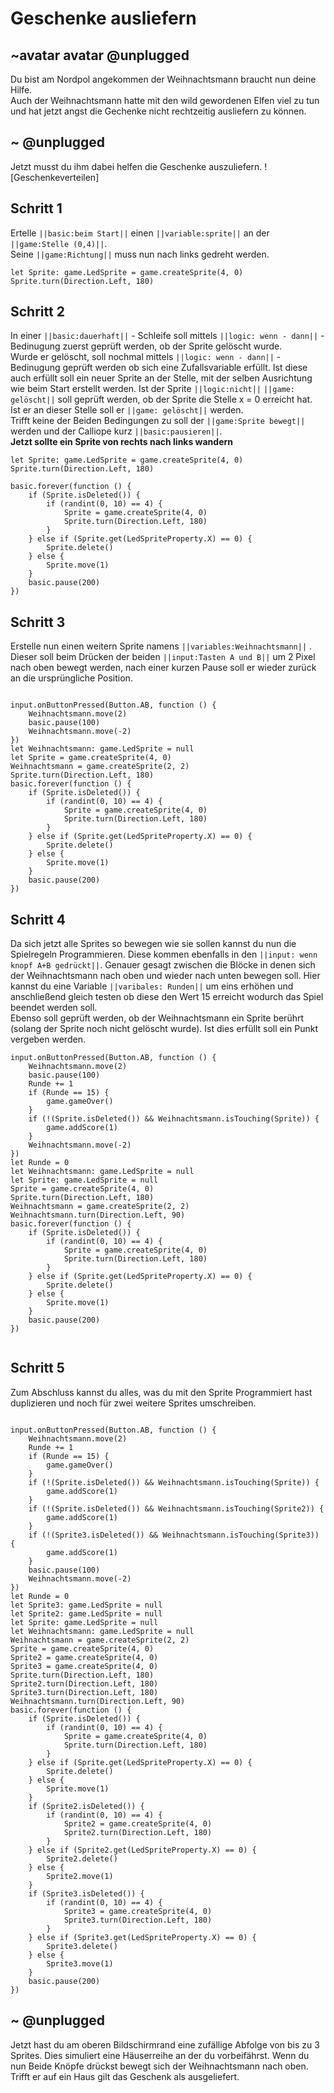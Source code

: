 # Geschenke ausliefern
## ~avatar avatar @unplugged
Du bist am Nordpol angekommen der Weihnachtsmann braucht nun deine Hilfe. <br>
Auch der Weihnachtsmann hatte mit den wild gewordenen Elfen viel zu tun und hat jetzt angst die Gechenke nicht rechtzeitig ausliefern zu können.



## ~ @unplugged
Jetzt musst du ihm dabei helfen die Geschenke auszuliefern. 
![Geschenkeverteilen]

## Schritt 1
Ertelle ``||basic:beim Start||`` einen ``||variable:sprite||`` an der ``||game:Stelle (0,4)||``. <br>
Seine ``||game:Richtung||`` muss nun nach links gedreht werden. <br>

```blocks
let Sprite: game.LedSprite = game.createSprite(4, 0)
Sprite.turn(Direction.Left, 180)
``` 

## Schritt 2
In einer ``||basic:dauerhaft||`` - Schleife soll mittels ``||logic: wenn - dann||`` - Bedinugung zuerst geprüft werden, ob der Sprite gelöscht wurde. <br>
Wurde er gelöscht, soll nochmal mittels ``||logic: wenn - dann||`` - Bedinugung geprüft werden ob sich eine Zufallsvariable erfüllt. Ist diese auch erfüllt soll ein neuer Sprite an der Stelle, mit der selben Ausrichtung wie beim Start erstellt werden. Ist der Sprite ``||logic:nicht||`` ``||game: gelöscht||`` soll geprüft werden, ob der Sprite die Stelle x = 0 erreicht hat. <br>
Ist er an dieser Stelle soll er ``||game: gelöscht||`` werden. <br>
Trifft keine der Beiden Bedingungen zu soll der ``||game:Sprite bewegt||`` werden und der Calliope kurz ``||basic:pausieren||``. <br>
**Jetzt sollte ein Sprite von rechts nach links wandern**
```blocks
let Sprite: game.LedSprite = game.createSprite(4, 0)
Sprite.turn(Direction.Left, 180)

basic.forever(function () {
    if (Sprite.isDeleted()) {
        if (randint(0, 10) == 4) {
            Sprite = game.createSprite(4, 0)
            Sprite.turn(Direction.Left, 180)
        }
    } else if (Sprite.get(LedSpriteProperty.X) == 0) {
        Sprite.delete()
    } else {
        Sprite.move(1)
    }
    basic.pause(200)
})

``` 

## Schritt 3
Erstelle nun einen weitern Sprite namens  ``||variables:Weihnachtsmann||`` . Dieser soll beim Drücken der beiden ``||input:Tasten A und B||`` um 2 Pixel nach oben bewegt werden, nach einer kurzen Pause soll er wieder zurück an die ursprüngliche Position. 
```blocks

input.onButtonPressed(Button.AB, function () {
    Weihnachtsmann.move(2)
    basic.pause(100)
    Weihnachtsmann.move(-2)
})
let Weihnachtsmann: game.LedSprite = null
let Sprite = game.createSprite(4, 0)
Weihnachtsmann = game.createSprite(2, 2)
Sprite.turn(Direction.Left, 180)
basic.forever(function () {
    if (Sprite.isDeleted()) {
        if (randint(0, 10) == 4) {
            Sprite = game.createSprite(4, 0)
            Sprite.turn(Direction.Left, 180)
        }
    } else if (Sprite.get(LedSpriteProperty.X) == 0) {
        Sprite.delete()
    } else {
        Sprite.move(1)
    }
    basic.pause(200)
})

```

## Schritt 4 
Da sich jetzt alle Sprites so bewegen wie sie sollen kannst du nun die Spielregeln Programmieren. Diese kommen ebenfalls in den ``||input: wenn knopf A+B gedrückt||``. Genauer gesagt zwischen die Blöcke in denen sich der Weihnachtsmann nach oben und wieder nach unten bewegen soll. Hier kannst du eine Variable ``||varibales: Runden||`` um eins erhöhen und anschließend gleich testen ob diese den Wert 15 erreicht wodurch das Spiel beendet werden soll. <br>
Ebenso soll geprüft werden, ob der Weihnachtsmann ein Sprite berührt (solang der Sprite noch nicht gelöscht wurde). Ist dies erfüllt soll ein Punkt vergeben werden.


```blocks
input.onButtonPressed(Button.AB, function () {
    Weihnachtsmann.move(2)
    basic.pause(100)
    Runde += 1
    if (Runde == 15) {
        game.gameOver()
    }
    if (!(Sprite.isDeleted()) && Weihnachtsmann.isTouching(Sprite)) {
        game.addScore(1)
    }
    Weihnachtsmann.move(-2)
})
let Runde = 0
let Weihnachtsmann: game.LedSprite = null
let Sprite: game.LedSprite = null
Sprite = game.createSprite(4, 0)
Sprite.turn(Direction.Left, 180)
Weihnachtsmann = game.createSprite(2, 2)
Weihnachtsmann.turn(Direction.Left, 90)
basic.forever(function () {
    if (Sprite.isDeleted()) {
        if (randint(0, 10) == 4) {
            Sprite = game.createSprite(4, 0)
            Sprite.turn(Direction.Left, 180)
        }
    } else if (Sprite.get(LedSpriteProperty.X) == 0) {
        Sprite.delete()
    } else {
        Sprite.move(1)
    }
    basic.pause(200)
})


```


## Schritt 5
Zum Abschluss kannst du alles, was du mit den Sprite Programmiert hast duplizieren und noch für zwei weitere Sprites umschreiben.
```blocks

input.onButtonPressed(Button.AB, function () {
    Weihnachtsmann.move(2)
    Runde += 1
    if (Runde == 15) {
        game.gameOver()
    }
    if (!(Sprite.isDeleted()) && Weihnachtsmann.isTouching(Sprite)) {
        game.addScore(1)
    }
    if (!(Sprite.isDeleted()) && Weihnachtsmann.isTouching(Sprite2)) {
        game.addScore(1)
    }
    if (!(Sprite3.isDeleted()) && Weihnachtsmann.isTouching(Sprite3)) {
        game.addScore(1)
    }
    basic.pause(100)
    Weihnachtsmann.move(-2)
})
let Runde = 0
let Sprite3: game.LedSprite = null
let Sprite2: game.LedSprite = null
let Sprite: game.LedSprite = null
let Weihnachtsmann: game.LedSprite = null
Weihnachtsmann = game.createSprite(2, 2)
Sprite = game.createSprite(4, 0)
Sprite2 = game.createSprite(4, 0)
Sprite3 = game.createSprite(4, 0)
Sprite.turn(Direction.Left, 180)
Sprite2.turn(Direction.Left, 180)
Sprite3.turn(Direction.Left, 180)
Weihnachtsmann.turn(Direction.Left, 90)
basic.forever(function () {
    if (Sprite.isDeleted()) {
        if (randint(0, 10) == 4) {
            Sprite = game.createSprite(4, 0)
            Sprite.turn(Direction.Left, 180)
        }
    } else if (Sprite.get(LedSpriteProperty.X) == 0) {
        Sprite.delete()
    } else {
        Sprite.move(1)
    }
    if (Sprite2.isDeleted()) {
        if (randint(0, 10) == 4) {
            Sprite2 = game.createSprite(4, 0)
            Sprite2.turn(Direction.Left, 180)
        }
    } else if (Sprite2.get(LedSpriteProperty.X) == 0) {
        Sprite2.delete()
    } else {
        Sprite2.move(1)
    }
    if (Sprite3.isDeleted()) {
        if (randint(0, 10) == 4) {
            Sprite3 = game.createSprite(4, 0)
            Sprite3.turn(Direction.Left, 180)
        }
    } else if (Sprite3.get(LedSpriteProperty.X) == 0) {
        Sprite3.delete()
    } else {
        Sprite3.move(1)
    }
    basic.pause(200)
})
```


## ~ @unplugged
Jetzt hast du am oberen Bildschirmrand eine zufällige Abfolge von bis zu 3 Sprites. Dies simuliert eine Häuserreihe an der du vorbeifährst. Wenn du nun Beide Knöpfe drückst bewegt sich der Weihnachtsmann nach oben. Trifft er auf ein Haus gilt das Geschenk als ausgeliefert.
